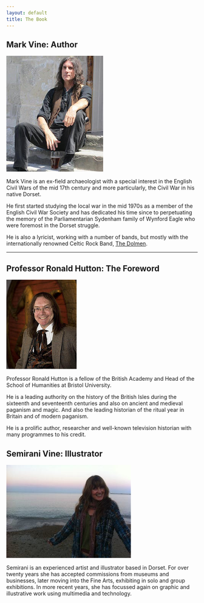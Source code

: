 ```yaml
---
layout: default
title: The Book
---
```


## Mark Vine: Author

![Mark Vine the author][mark_vine_img]

Mark Vine is an ex-field archaeologist with a special interest in the English Civil Wars of the mid 17th century and more particularly, the Civil War in his native Dorset.
 
He first started studying the local war in the mid 1970s as a member of the English Civil War Society and has dedicated his time since to perpetuating the memory of the Parliamentarian Sydenham family of Wynford Eagle who were foremost in the Dorset struggle.
 
He is also a lyricist, working with a number of bands, but mostly with the internationally renowned Celtic Rock Band, <a href="http://thedolmen.com/" target="_blank">The Dolmen</a>.

* * *

## Professor Ronald Hutton: The Foreword

![Professor Ronald Hutton][ronald_hutton_img]

Professor Ronald Hutton is a fellow of the British Academy and Head of the School of Humanities at Bristol University.
 
He is a leading authority on the history of the British Isles during the sixteenth and seventeenth centuries and also on ancient and medieval paganism and magic. And also the leading historian of the ritual year in Britain and of modern paganism.
 
He is a prolific author, researcher and well-known television historian with many programmes to his credit.

## Semirani Vine: Illustrator 

![Semirani Vine][semirani_vine_img]

Semirani is an experienced artist and illustrator based in Dorset. For over twenty years she has accepted commissions from museums and businesses, later moving into the Fine Arts, exhibiting in solo and group exhibitions. In more recent years, she has focussed again on graphic and illustrative work using multimedia and technology.

[dolmen]: http://thedolmen.com/ "The Dolmen" 
[mark_vine_img]: /images/mark_vine.jpg "Mark Vine the author"
[semirani_vine_img]: /images/semirani_vine.jpg "Semirani Vine"
[ronald_hutton_img]: /images/prof.jpg "Professor Ronald Hutton"
